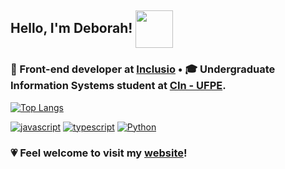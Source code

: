 ## Hello, I'm Deborah! <img width="60" align="center" src="https://images-wixmp-ed30a86b8c4ca887773594c2.wixmp.com/f/b310f0d7-c097-476c-a7ac-79ec2b4e56ed/d8zflh6-4b1f7d25-0215-4042-89cc-5b6077e5d776.gif?token=eyJ0eXAiOiJKV1QiLCJhbGciOiJIUzI1NiJ9.eyJzdWIiOiJ1cm46YXBwOiIsImlzcyI6InVybjphcHA6Iiwib2JqIjpbW3sicGF0aCI6IlwvZlwvYjMxMGYwZDctYzA5Ny00NzZjLWE3YWMtNzllYzJiNGU1NmVkXC9kOHpmbGg2LTRiMWY3ZDI1LTAyMTUtNDA0Mi04OWNjLTViNjA3N2U1ZDc3Ni5naWYifV1dLCJhdWQiOlsidXJuOnNlcnZpY2U6ZmlsZS5kb3dubG9hZCJdfQ.Wa0QK_x6e1mqPvQPGFDAdZPpCV2I_vAgtEORY4GN7vE"/> 

### 🚀 Front-end developer at [Inclusio](https://inclusio.io/) • 🎓 Undergraduate Information Systems student at [CIn - UFPE](https://portal.cin.ufpe.br/).

[![Top Langs](https://github-readme-stats.vercel.app/api/top-langs/?username=debespindola&layout=compact&theme=radical)](https://github.com/debespindola/github-readme-stats)
    

[![javascript](https://img.shields.io/badge/JavaScript-323330?style=for-the-badge&logo=javascript&logoColor=F7DF1E)](https://developer.mozilla.org/en-US/docs/Web/JavaScript) 
[![typescript](https://img.shields.io/badge/TypeScript-007ACC?style=for-the-badge&logo=typescript&logoColor=white)](https://www.typescriptlang.org/) 
[![Python](https://img.shields.io/badge/Python-14354C?style=for-the-badge&logo=python&logoColor=white)](https://www.python.org/)


<!-- [![Deborah's GitHub stats](https://github-readme-stats.vercel.app/api?username=debespindola&theme=radical&show_icons=true)](https://github.com/debespindola) -->
  
### 💗 Feel welcome to visit my [website](https://debespindola.com.br/)!
